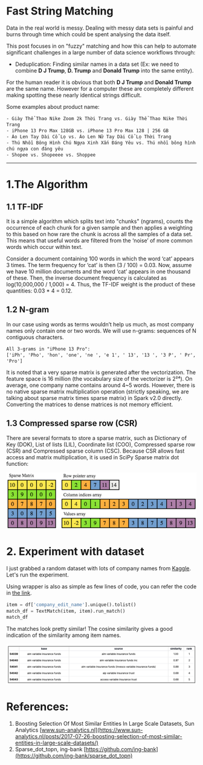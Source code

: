 # Fast String Matching
Data in the real world is messy. Dealing with messy data sets is painful and burns through time which could be 
spent analysing the data itself.

This post focuses in on "fuzzy" matching and how this can help to automate significant challenges in 
a large number of data science workflows through:
- Deduplication: Finding similar names in a data set 
(Ex: we need to combine **D J Trump**, **D. Trump** and **Donald Trump** into the same entity).

For the human reader it is obvious that both **D J Trump** and **Donald Trump** are the same name. However for 
a computer these are completely different making spotting these nearly identical strings difficult.

Some examples about product name:
```text
- Giày Thể Thao Nike Zoom 2k Thời Trang vs. Giày Thể Thao Nike Thời Trang
- iPhone 13 Pro Max 128GB vs. iPhone 13 Pro Max 128 | 256 GB
- Áo Len Tay Dài Cổ Lọ vs. Áo Len Nữ Tay Dài Cổ Lọ Thời Trang
- Thú Nhồi Bông Hình Chú Ngựa Xinh Xắn Đáng Yêu vs. Thú nhồi bông hình chú ngựa con đáng yêu
- Shopee vs. Shopeeee vs. Shoppee
```
---

# 1.The Algorithm
## 1.1 TF-IDF
It is a simple algorithm which splits text into "chunks" (ngrams), counts the occurrence 
of each chunk for a given sample and then applies a weighting to this based on how rare the chunk is across 
all the samples of a data set. This means that useful words are filtered from the ‘noise’ of more common 
words which occur within text.

Consider a document containing 100 words in which the word ‘cat’ appears 3 times. 
The term frequency for ‘cat’ is then (3 / 100) = 0.03. Now, assume we have 10 million documents 
and the word ‘cat’ appears in one thousand of these. Then, the inverse document 
frequency  is calculated as log(10,000,000 / 1,000) = 4. Thus, the TF-IDF weight is the product of 
these quantities: 0.03 * 4 = 0.12.

## 1.2 N-gram
In our case using words as terms wouldn’t help us much, as most company names only contain one or two words. 
We will use n-grams: sequences of N contiguous characters.
```text
All 3-grams in "iPhone 13 Pro":
['iPh', 'Pho', 'hon', 'one', 'ne ', 'e 1', ' 13', '13 ', '3 P', ' Pr', 'Pro']
```

It is noted that a very sparse matrix is generated after the vectorization. The feature space is 16 million 
(the vocabulary size of the vectorizer is 2²⁴). On average, one company name contains around 4~5 words. 
However, there is no native sparse matrix multiplication operation (strictly speaking, we are talking about 
sparse matrix times sparse matrix) in Spark v2.0 directly. Converting the matrices to dense matrices is 
not memory efficient.

## 1.3 Compressed sparse row (CSR)
There are several formats to store a sparse matrix, such as Dictionary of Key (DOK), 
List of lists (LIL), Coordinate list (COO), Compressed sparse row (CSR) and 
Compressed sparse column (CSC). Because CSR allows fast access and matrix multiplication, it is used in 
SciPy Sparse matrix dot function:

![figure 1](media/fig1-csr-illustration.png)

# 2. Experiment with dataset
I just grabbed a random dataset with lots of company names from [Kaggle](https://www.kaggle.com/datasets/dattapiy/sec-edgar-companies-list).
Let's run the experiment. 

Using wrapper is also as simple as few lines of code, you can refer the code in [the link](https://github.com/kevinkhang2909/ML-learning-journey/blob/main/nlp/string_matching/string_matching.ipynb).
```python
item = df['company_edit_name'].unique().tolist()
match_df = TextMatch(item, item).run_match()
match_df
```
The matches look pretty similar! The cosine similarity gives a good indication of the similarity among item names.

![figure 2](media/fig2-data-sample.png)

# References:
1. Boosting Selection Of Most Similar Entities In Large Scale Datasets, Sun Analytics [www.sun-analytics.nl](https://www.sun-analytics.nl/posts/2017-07-26-boosting-selection-of-most-similar-entities-in-large-scale-datasets/)
2. Sparse_dot_topn, ing-bank [https://github.com/ing-bank](https://github.com/ing-bank/sparse_dot_topn)